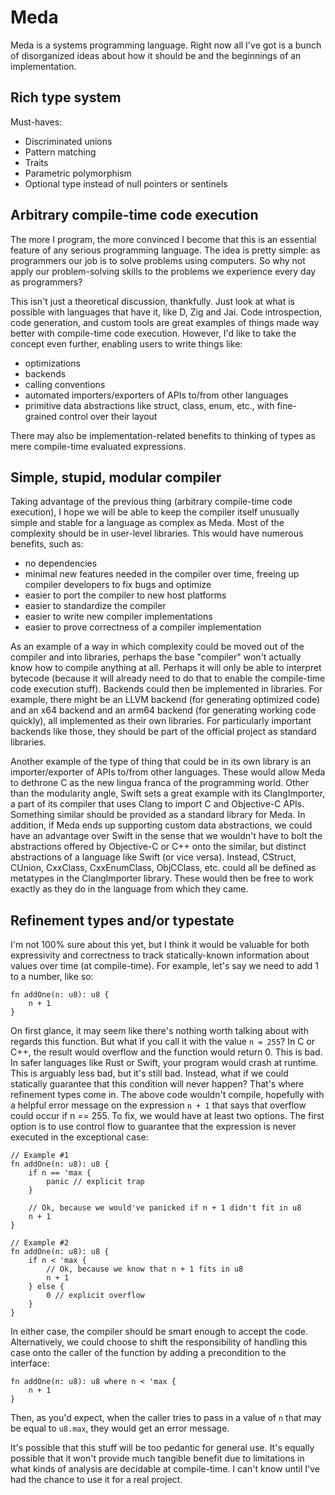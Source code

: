 # Meda
Meda is a systems programming language. Right now all I've got is a bunch of disorganized ideas about how it should be and the beginnings of an implementation.

## Rich type system
Must-haves:
- Discriminated unions
- Pattern matching
- Traits
- Parametric polymorphism
- Optional type instead of null pointers or sentinels

## Arbitrary compile-time code execution
The more I program, the more convinced I become that this is an essential feature of any serious programming language. The idea is pretty simple: as programmers our job is to solve problems using computers. So why not apply our problem-solving skills to the problems we experience every day as programmers?

This isn't just a theoretical discussion, thankfully. Just look at what is possible with languages that have it, like D, Zig and Jai. Code introspection, code generation, and custom tools are great examples of things made way better with compile-time code execution. However, I'd like to take the concept even further, enabling users to write things like:
- optimizations
- backends
- calling conventions
- automated importers/exporters of APIs to/from other languages
- primitive data abstractions like struct, class, enum, etc., with fine-grained control over their layout

There may also be implementation-related benefits to thinking of types as mere compile-time evaluated expressions.

## Simple, stupid, modular compiler
Taking advantage of the previous thing (arbitrary compile-time code execution), I hope we will be able to keep the compiler itself unusually simple and stable for a language as complex as Meda. Most of the complexity should be in user-level libraries. This would have numerous benefits, such as:
- no dependencies
- minimal new features needed in the compiler over time, freeing up compiler developers to fix bugs and optimize
- easier to port the compiler to new host platforms
- easier to standardize the compiler
- easier to write new compiler implementations
- easier to prove correctness of a compiler implementation

As an example of a way in which complexity could be moved out of the compiler and into libraries, perhaps the base "compiler" won't actually know how to compile anything at all. Perhaps it will only be able to interpret bytecode (because it will already need to do that to enable the compile-time code execution stuff). Backends could then be implemented in libraries. For example, there might be an LLVM backend (for generating optimized code) and an x64 backend and an arm64 backend (for generating working code quickly), all implemented as their own libraries. For particularly important backends like those, they should be part of the official project as standard libraries.

Another example of the type of thing that could be in its own library is an importer/exporter of APIs to/from other languages. These would allow Meda to dethrone C as the new lingua franca of the programming world. Other than the modularity angle, Swift sets a great example with its ClangImporter, a part of its compiler that uses Clang to import C and Objective-C APIs. Something similar should be provided as a standard library for Meda. In addition, if Meda ends up supporting custom data abstractions, we could have an advantage over Swift in the sense that we wouldn't have to bolt the abstractions offered by Objective-C or C++ onto the similar, but distinct abstractions of a language like Swift (or vice versa). Instead, CStruct, CUnion, CxxClass, CxxEnumClass, ObjCClass, etc. could all be defined as metatypes in the ClangImporter library. These would then be free to work exactly as they do in the language from which they came.

## Refinement types and/or typestate
I'm not 100% sure about this yet, but I think it would be valuable for both expressivity and correctness to track statically-known information about values over time (at compile-time). For example, let's say we need to add 1 to a number, like so:
```
fn addOne(n: u8): u8 {
    n + 1
}
```

On first glance, it may seem like there's nothing worth talking about with regards this function. But what if you call it with the value `n = 255`? In C or C++, the result would overflow and the function would return 0. This is bad. In safer languages like Rust or Swift, your program would crash at runtime. This is arguably less bad, but it's still bad. Instead, what if we could statically guarantee that this condition will never happen? That's where refinement types come in. The above code wouldn't compile, hopefully with a helpful error message on the expression `n + 1` that says that overflow could occur if n == 255. To fix, we would have at least two options. The first option is to use control flow to guarantee that the expression is never executed in the exceptional case:
```
// Example #1
fn addOne(n: u8): u8 {
    if n == 'max {
        panic // explicit trap
    }

    // Ok, because we would've panicked if n + 1 didn't fit in u8
    n + 1
}

// Example #2
fn addOne(n: u8): u8 {
    if n < 'max {
        // Ok, because we know that n + 1 fits in u8
        n + 1
    } else {
        0 // explicit overflow
    }
}
```

In either case, the compiler should be smart enough to accept the code. Alternatively, we could choose to shift the responsibility of handling this case onto the caller of the function by adding a precondition to the interface:
```
fn addOne(n: u8): u8 where n < 'max {
    n + 1
}
```

Then, as you'd expect, when the caller tries to pass in a value of `n` that may be equal to `u8.max`, they would get an error message.

It's possible that this stuff will be too pedantic for general use. It's equally possible that it won't provide much tangible benefit due to limitations in what kinds of analysis are decidable at compile-time. I can't know until I've had the chance to use it for a real project.